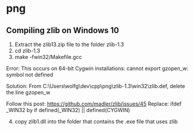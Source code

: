 # png

## Compiling zlib on Windows 10

1. Extract the zlib13.zip file to the folder zlib-1.3
2. cd zlib-1.3
3. make -fwin32/Makefile.gcc

Error: This occurs on 64-bit Cygwin installations:
cannot export gzopen_w: symbol not defined

Solution: 
From C:\Users\wolfg\dev\cpp\png\zlib-1.3\win32\zlib.def, delete the line gzopen_w

Follow this post: https://github.com/madler/zlib/issues/45
Replace:  ifdef _WIN32 by if defined(_WIN32) || defined(CYGWIN)


4. copy zlib1.dll into the folder that contains the .exe file that uses zlib